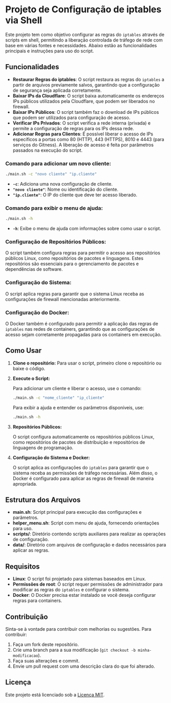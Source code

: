 # Projeto de Configuração de iptables via Shell

Este projeto tem como objetivo configurar as regras do `iptables` através de scripts em shell, permitindo a liberação controlada de tráfego de rede com base em várias fontes e necessidades. Abaixo estão as funcionalidades principais e instruções para uso do script.

## Funcionalidades

- **Restaurar Regras do iptables**: O script restaura as regras do `iptables` a partir de arquivos previamente salvos, garantindo que a configuração de segurança seja aplicada corretamente.
- **Baixar IPs da Cloudflare**: O script baixa automaticamente os endereços IPs públicos utilizados pela Cloudflare, que podem ser liberados no firewall.
- **Baixar IPs Públicos**: O script também faz o download de IPs públicos que podem ser utilizados para configuração de acesso.
- **Verificar IPs Privados**: O script verifica a rede interna (privada) e permite a configuração de regras para os IPs dessa rede.
- **Adicionar Regras para Clientes**: É possível liberar o acesso de IPs específicos a portas como 80 (HTTP), 443 (HTTPS), 8010 e 4443 (para serviços do Gitness). A liberação de acesso é feita por parâmetros passados na execução do script.

### Comando para adicionar um novo cliente:
```bash
./main.sh -c "novo cliente" "ip.cliente"
```

- **`-c`**: Adiciona uma nova configuração de cliente.
- **`"novo cliente"`**: Nome ou identificação do cliente.
- **`"ip.cliente"`**: O IP do cliente que deve ter acesso liberado.

### Comando para exibir o menu de ajuda:
```bash
./main.sh -h
```

- **`-h`**: Exibe o menu de ajuda com informações sobre como usar o script.

### Configuração de Repositórios Públicos:
O script também configura regras para permitir o acesso aos repositórios públicos Linux, como repositórios de pacotes e linguagens. Estes repositórios são essenciais para o gerenciamento de pacotes e dependências de software.

### Configuração do Sistema:
O script aplica regras para garantir que o sistema Linux receba as configurações de firewall mencionadas anteriormente.

### Configuração do Docker:
O Docker também é configurado para permitir a aplicação das regras de `iptables` nas redes de containers, garantindo que as configurações de acesso sejam corretamente propagadas para os containers em execução.

## Como Usar

1. **Clone o repositório:**
   Para usar o script, primeiro clone o repositório ou baixe o código.

2. **Execute o Script:**

   Para adicionar um cliente e liberar o acesso, use o comando:
   ```bash
   ./main.sh -c "nome_cliente" "ip_cliente"
   ```

   Para exibir a ajuda e entender os parâmetros disponíveis, use:
   ```bash
   ./main.sh -h
   ```

3. **Repositórios Públicos:**

   O script configura automaticamente os repositórios públicos Linux, como repositórios de pacotes de distribuição e repositórios de linguagens de programação.

4. **Configuração do Sistema e Docker:**

   O script aplica as configurações do `iptables` para garantir que o sistema receba as permissões de tráfego necessárias. Além disso, o Docker é configurado para aplicar as regras de firewall de maneira apropriada.

## Estrutura dos Arquivos

- **main.sh**: Script principal para execução das configurações e parâmetros.
- **helper_menu.sh**: Script com menu de ajuda, fornecendo orientações para uso.
- **scripts/**: Diretório contendo scripts auxiliares para realizar as operações de configuração.
- **data/**: Diretório com arquivos de configuração e dados necessários para aplicar as regras.

## Requisitos

- **Linux**: O script foi projetado para sistemas baseados em Linux.
- **Permissões de root**: O script requer permissões de administrador para modificar as regras do `iptables` e configurar o sistema.
- **Docker**: O Docker precisa estar instalado se você deseja configurar regras para containers.

## Contribuição

Sinta-se à vontade para contribuir com melhorias ou sugestões. Para contribuir:

1. Faça um fork deste repositório.
2. Crie uma branch para a sua modificação (`git checkout -b minha-modificacao`).
3. Faça suas alterações e commit.
4. Envie um pull request com uma descrição clara do que foi alterado.

## Licença

Este projeto está licenciado sob a [Licença MIT](LICENSE).